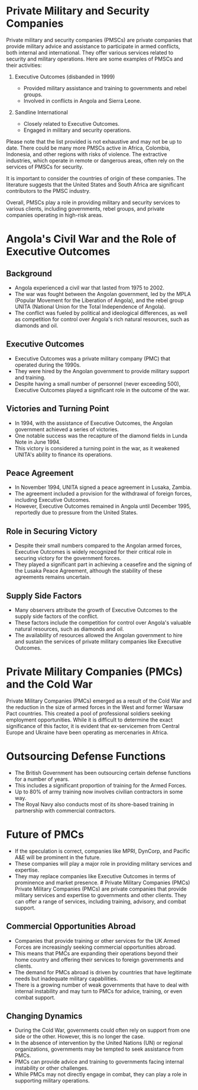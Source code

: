 # Private Military and Security Companies

Private military and security companies (PMSCs) are private companies that provide military advice and assistance to participate in armed conflicts, both internal and international. They offer various services related to security and military operations. Here are some examples of PMSCs and their activities:

1. Executive Outcomes (disbanded in 1999)
   - Provided military assistance and training to governments and rebel groups.
   - Involved in conflicts in Angola and Sierra Leone.

2. Sandline International
   - Closely related to Executive Outcomes.
   - Engaged in military and security operations.

Please note that the list provided is not exhaustive and may not be up to date. There could be many more PMSCs active in Africa, Colombia, Indonesia, and other regions with risks of violence. The extractive industries, which operate in remote or dangerous areas, often rely on the services of PMSCs for security.

It is important to consider the countries of origin of these companies. The literature suggests that the United States and South Africa are significant contributors to the PMSC industry.

Overall, PMSCs play a role in providing military and security services to various clients, including governments, rebel groups, and private companies operating in high-risk areas. 

# Angola's Civil War and the Role of Executive Outcomes

## Background
- Angola experienced a civil war that lasted from 1975 to 2002.
- The war was fought between the Angolan government, led by the MPLA (Popular Movement for the Liberation of Angola), and the rebel group UNITA (National Union for the Total Independence of Angola).
- The conflict was fueled by political and ideological differences, as well as competition for control over Angola's rich natural resources, such as diamonds and oil.

## Executive Outcomes
- Executive Outcomes was a private military company (PMC) that operated during the 1990s.
- They were hired by the Angolan government to provide military support and training.
- Despite having a small number of personnel (never exceeding 500), Executive Outcomes played a significant role in the outcome of the war.

## Victories and Turning Point
- In 1994, with the assistance of Executive Outcomes, the Angolan government achieved a series of victories.
- One notable success was the recapture of the diamond fields in Lunda Note in June 1994.
- This victory is considered a turning point in the war, as it weakened UNITA's ability to finance its operations.

## Peace Agreement
- In November 1994, UNITA signed a peace agreement in Lusaka, Zambia.
- The agreement included a provision for the withdrawal of foreign forces, including Executive Outcomes.
- However, Executive Outcomes remained in Angola until December 1995, reportedly due to pressure from the United States.

## Role in Securing Victory
- Despite their small numbers compared to the Angolan armed forces, Executive Outcomes is widely recognized for their critical role in securing victory for the government forces.
- They played a significant part in achieving a ceasefire and the signing of the Lusaka Peace Agreement, although the stability of these agreements remains uncertain.

## Supply Side Factors
- Many observers attribute the growth of Executive Outcomes to the supply side factors of the conflict.
- These factors include the competition for control over Angola's valuable natural resources, such as diamonds and oil.
- The availability of resources allowed the Angolan government to hire and sustain the services of private military companies like Executive Outcomes.

# Private Military Companies (PMCs) and the Cold War

Private Military Companies (PMCs) emerged as a result of the Cold War and the reduction in the size of armed forces in the West and former Warsaw Pact countries. This created a pool of professional soldiers seeking employment opportunities. While it is difficult to determine the exact significance of this factor, it is evident that ex-servicemen from Central Europe and Ukraine have been operating as mercenaries in Africa. 

# Outsourcing Defense Functions
- The British Government has been outsourcing certain defense functions for a number of years.
- This includes a significant proportion of training for the Armed Forces.
- Up to 80% of army training now involves civilian contractors in some way.
- The Royal Navy also conducts most of its shore-based training in partnership with commercial contractors.

# Future of PMCs
- If the speculation is correct, companies like MPRI, DynCorp, and Pacific A&E will be prominent in the future.
- These companies will play a major role in providing military services and expertise.
- They may replace companies like Executive Outcomes in terms of prominence and market presence. # Private Military Companies (PMCs)
Private Military Companies (PMCs) are private companies that provide military services and expertise to governments and other clients. They can offer a range of services, including training, advisory, and combat support.

## Commercial Opportunities Abroad
- Companies that provide training or other services for the UK Armed Forces are increasingly seeking commercial opportunities abroad.
- This means that PMCs are expanding their operations beyond their home country and offering their services to foreign governments and clients.
- The demand for PMCs abroad is driven by countries that have legitimate needs but inadequate military capabilities.
- There is a growing number of weak governments that have to deal with internal instability and may turn to PMCs for advice, training, or even combat support.

## Changing Dynamics
- During the Cold War, governments could often rely on support from one side or the other. However, this is no longer the case.
- In the absence of intervention by the United Nations (UN) or regional organizations, governments may be tempted to seek assistance from PMCs.
- PMCs can provide advice and training to governments facing internal instability or other challenges.
- While PMCs may not directly engage in combat, they can play a role in supporting military operations.
